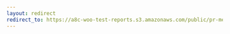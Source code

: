 ```yaml
---
layout: redirect
redirect_to: https://a8c-woo-test-reports.s3.amazonaws.com/public/pr-merge/45958/e2e/index.html
---
```

